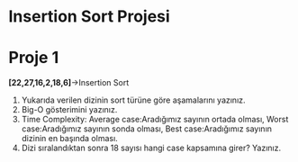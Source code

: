 # Insertion Sort Projesi

# Proje 1
**[22,27,16,2,18,6]**->Insertion Sort
1. Yukarıda verilen dizinin sort türüne göre aşamalarını yazınız.
2. Big-O gösterimini yazınız.
3. Time Complexity: Average case:Aradığımız sayının ortada olması, Worst case:Aradığımız sayının sonda olması, Best case:Aradığımız sayının dizinin en başında olması. 
4. Dizi sıralandıktan sonra 18 sayısı hangi case kapsamına girer? Yazınız.<br><br>